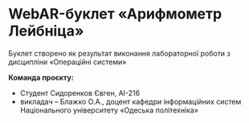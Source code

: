 # WebAR-буклет «Арифмометр Лейбніца»

Буклет створено як результат виконання лабораторної роботи з дисципліни «Операційні системи»

**Команда проєкту:**
+ Студент Сидоренков Євген, АІ-216
+ викладач – Блажко О.А., доцент кафедри інформаційних систем Національного університету «Одеська політехніка»
